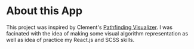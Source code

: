 # About this App

This project was inspired by Clement's [Pathfinding Visualizer](https://github.com/clementmihailescu/Pathfinding-Visualizer).
I was facinated with the idea of making some visual algorithm representation as well as idea of practice my React.js and SCSS skills. 
